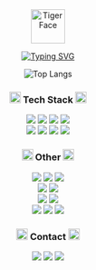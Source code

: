 <div align="center">
  <img src="https://raw.githubusercontent.com/Tarikul-Islam-Anik/Animated-Fluent-Emojis/master/Emojis/Animals/Tiger%20Face.png" alt="Tiger Face" width="60" height="60" />
</div>

<div align="center">
  
[![Typing SVG](https://readme-typing-svg.demolab.com?font=Fira+Code&duration=4000&pause=1000&color=F77F3D&random=false&width=300&lines=Welcome+to+Jiwon's+Github)](https://git.io/typing-svg)

</div>

<div align='center'>
  
![Top Langs](https://github-readme-stats.vercel.app/api/top-langs/?username=magok-developer&layout=compact)

</div>

<h3 align="center"><img src="https://raw.githubusercontent.com/Tarikul-Islam-Anik/Animated-Fluent-Emojis/master/Emojis/Travel%20and%20places/Fire.png" alt="Fire"  width="20" height='20' /> Tech Stack <img src="https://raw.githubusercontent.com/Tarikul-Islam-Anik/Animated-Fluent-Emojis/master/Emojis/Travel%20and%20places/Fire.png" alt="Fire"  width="20" height='20' /></h3>

<div align="center">
  <img src="https://img.shields.io/badge/HTML5-E34F26?style=for-the-badge&logo=html5&logoColor=white" />
  <img src="https://img.shields.io/badge/CSS3-1572B6?style=for-the-badge&logo=css3&logoColor=white" />
  <img src="https://img.shields.io/badge/JavaScript-F7DF1E?style=for-the-badge&logo=JavaScript&logoColor=white" />
  <img src="https://img.shields.io/badge/TypeScript-007ACC?style=for-the-badge&logo=typescript&logoColor=white" />
</div>
<div align="center">
  <img src="https://img.shields.io/badge/React-20232A?style=for-the-badge&logo=react&logoColor=61DAFB" />
  <img src="https://img.shields.io/badge/Next.js-000?logo=nextdotjs&logoColor=fff&style=for-the-badge" />
  <img src='https://img.shields.io/badge/React--Query-FF4154?logo=reactquery&logoColor=fff&style=for-the-badge' />
  <img src="https://img.shields.io/badge/styled--components-DB7093?style=for-the-badge&logo=styled-components&logoColor=white" />
</div>


<h3 align="center"><img src="https://raw.githubusercontent.com/Tarikul-Islam-Anik/Animated-Fluent-Emojis/master/Emojis/Smilies/Alien%20Monster.png" alt="Alien Monster"  width="20" height='20' /> Other <img src="https://raw.githubusercontent.com/Tarikul-Islam-Anik/Animated-Fluent-Emojis/master/Emojis/Smilies/Alien%20Monster.png" alt="Alien Monster"  width="20" height='20'/></h3>

<div align='center'>
  <img src='https://img.shields.io/badge/Git-F05032?style=for-the-badge&logo=git&logoColor=white'/>
  <img src="https://img.shields.io/badge/GitHub-100000?style=for-the-badge&logo=github&logoColor=white" />
  <img src='https://img.shields.io/badge/GitLab-330F63?style=for-the-badge&logo=gitlab&logoColor=white'/>
</div>

<div align='center'>
  <img src='https://img.shields.io/badge/Postman-FF6C37?style=for-the-badge&logo=postman&logoColor=white'/>
  <img src='https://img.shields.io/badge/-Swagger-%23Clojure?style=for-the-badge&logo=swagger&logoColor=white'/>
</div>

<div align='center'>
  <img src='https://img.shields.io/badge/VSCode-007ACC?style=for-the-badge&logo=visualstudiocode&logoColor=white'/>
  <img src='https://img.shields.io/badge/Notion-000?style=for-the-badge&logo=notion&logoColor=white'/>
</div>

<div align='center'>
  <img src='https://img.shields.io/badge/Figma-F24E1E?style=for-the-badge&logo=figma&logoColor=white'/>
  <img src='https://img.shields.io/badge/Photoshop-31A8FF?style=for-the-badge&logo=adobephotoshop&logoColor=white'/>
  <img src='https://img.shields.io/badge/Illustrator-FF9A00?style=for-the-badge&logo=adobeillustrator&logoColor=white'/>
</div>

<h3 align="center"><img src="https://raw.githubusercontent.com/Tarikul-Islam-Anik/Animated-Fluent-Emojis/master/Emojis/Smilies/Love%20Letter.png" alt="Love Letter" width="20" height='20'/> Contact <img src="https://raw.githubusercontent.com/Tarikul-Islam-Anik/Animated-Fluent-Emojis/master/Emojis/Smilies/Love%20Letter.png" alt="Love Letter" width="20" height='20'/></h3>

<div align='center'>
  <img src='https://img.shields.io/badge/hajw.study-5865F2?style=for-the-badge&logo=discord&logoColor=white'/>
  <img src='https://img.shields.io/badge/hajw.study@gmail.com-EA4335?style=for-the-badge&logo=gmail&logoColor=white'/>
  <a href='https://velog.io/@jwha'>
    <img src='https://img.shields.io/badge/Velog-20C997?style=for-the-badge&logo=velog&logoColor=white'/>
  </a>
</div>

  
